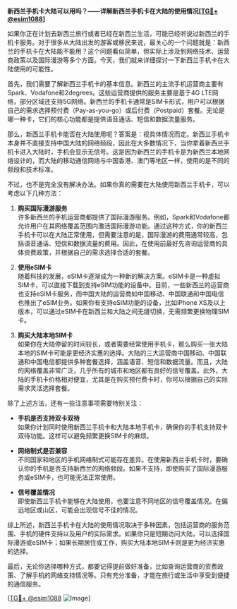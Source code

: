 **新西兰手机卡大陆可以用吗？——详解新西兰手机卡在大陆的使用情况[[TG💪+ @esim1088](https://t.me/s/esim1088)]**

如果你正在计划去新西兰旅行或者已经在新西兰生活，可能已经听说过新西兰的手机卡服务。对于很多从大陆出发的游客或移民来说，最关心的一个问题就是：新西兰的手机卡在大陆能不能用？这个问题看似简单，但实际上涉及到网络技术、运营商政策以及国际漫游等多个方面。今天，我们就来详细探讨一下新西兰手机卡在大陆使用的可能性。

首先，我们需要了解新西兰手机卡的基本信息。新西兰的主流手机运营商主要有Spark、Vodafone和2degrees。这些运营商提供的服务主要是基于4G LTE网络，部分区域还支持5G网络。新西兰的手机卡通常是SIM卡形式，用户可以根据自己的需求选择预付费（Pay-as-you-go）或后付费（Postpaid）套餐。无论是哪一种卡，它们的核心功能都是提供语音通话、短信和数据流量服务。

那么，新西兰手机卡能否在大陆使用呢？答案是：视具体情况而定。新西兰手机卡本身并不直接支持中国大陆的网络频段，因此在大多数情况下，当你拿着新西兰手机卡进入大陆时，手机会显示无信号。这是因为新西兰的手机卡是为新西兰本地网络设计的，而大陆的移动通信网络与中国香港、澳门等地区一样，使用的是不同的频段和技术标准。

不过，也不是完全没有解决办法。如果你真的需要在大陆使用新西兰手机卡，可以考虑以下几种方法：

1. **购买国际漫游服务**  
   许多新西兰的手机运营商都提供了国际漫游服务。例如，Spark和Vodafone都允许用户在其网络覆盖范围内激活国际漫游功能。通过这种方式，你的新西兰手机卡可以在大陆正常使用，但需要注意的是，国际漫游的费用通常较高，包括语音通话、短信和数据流量的费用。因此，在使用前最好先咨询运营商的具体资费政策，并根据自己的需求选择合适的套餐。

2. **使用eSIM卡**  
   随着科技的发展，eSIM卡逐渐成为一种新的解决方案。eSIM卡是一种虚拟SIM卡，可以直接下载到支持eSIM功能的设备中。目前，一些新西兰的运营商也支持eSIM卡服务，而中国大陆的运营商如中国移动、中国联通和中国电信也推出了eSIM业务。如果你有支持eSIM功能的设备，比如iPhone XS及以上版本，可以通过eSIM卡在新西兰和大陆之间无缝切换，无需频繁更换物理SIM卡。

3. **购买大陆本地SIM卡**  
   如果你在大陆停留的时间较长，或者需要经常使用手机卡，那么购买一张大陆本地的SIM卡可能是更经济实惠的选择。大陆的三大运营商中国移动、中国联通和中国电信都提供多种套餐选择，涵盖语音、短信和数据流量。而且，大陆的网络覆盖非常广泛，几乎所有的城市和地区都有良好的信号覆盖。此外，大陆的手机卡价格相对便宜，尤其是在购买预付费卡时，你可以根据自己的实际需求灵活选择套餐。

除了上述方法，还有一些注意事项需要特别关注：

- **手机是否支持双卡双待**  
  如果你计划同时使用新西兰手机卡和大陆本地手机卡，确保你的手机支持双卡双待功能。这样可以避免频繁更换SIM卡的麻烦。

- **网络制式是否兼容**  
  不同国家和地区的手机网络制式可能存在差异。在使用新西兰手机卡时，要确认你的手机是否支持新西兰的网络频段。如果不支持，即使购买了国际漫游服务或eSIM卡，也可能无法正常使用。

- **信号覆盖情况**  
  即使新西兰手机卡能够在大陆使用，也要注意不同地区的信号覆盖情况。在偏远地区或山区，可能会出现信号不佳的情况。

综上所述，新西兰手机卡在大陆的使用情况取决于多种因素，包括运营商的服务范围、手机的硬件支持以及用户的实际需求。如果你只是短期访问大陆，可以选择国际漫游或eSIM卡；如果长期居住或工作，购买大陆本地SIM卡则是更为经济实惠的选择。

最后，无论你选择哪种方式，都要记得提前做好准备，比如查询运营商的资费政策、了解手机的网络支持情况等。只有充分准备，才能在旅行或生活中享受到便捷的通信服务。

[[TG💪+ @esim1088](https://t.me/s/esim1088) ![Image](https://i.postimg.cc/4NQfJmqS/Snipaste-2025-05-13-00-14-12.png)]